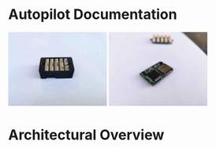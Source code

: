 # Autopilot Documentation


<p float="left">
  <img src="images/enclosure.webp" width="200"/>
<img src="images/mainboard.webp" width="200"/>
</p>

# Architectural Overview
